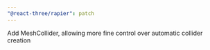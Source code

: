 ```yaml
---
"@react-three/rapier": patch
---
```


Add MeshCollider, allowing more fine control over automatic collider creation
